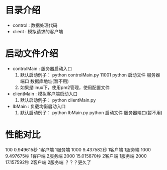 # 目录介绍
- control : 数据处理代码
- client : 模拟请求的客户端

# 启动文件介绍
- controlMain : 服务器启动入口
    1. 默认启动例子： python controlMain.py 11001 
                    python 启动文件 服务器端口 数据库地址(暂不用)
    2. 如果是linux下，使用pm2管理，使用配置文件
- clientMain : 模拟客户端启动入口
    1. 默认启动例子： python clientMain.py
- lbMain : 负载均衡启动入口
    1. 默认启动例子： python lbMain.py 
                    python 启动文件 服务器端口(暂不用) 
# 性能对比
100     0.949615秒  1客户端     1服务端
1000    9.437582秒  1客户端     1服务端
1000    9.497675秒  1客户端     2服务端
2000    15.015870秒 2客户端     1服务端
2000    17.157592秒 2客户端     2服务端 ？？？更久了
